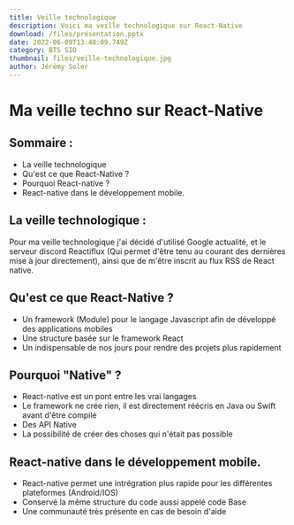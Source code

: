 ```yaml
---
title: Veille technologique
description: Voici ma veille technologique sur React-Native
download: /files/présentation.pptx
date: 2022-06-09T13:48:09.749Z
category: BTS SIO
thumbnail: files/veille-technologique.jpg
author: Jérémy Soler
---
```

# Ma veille techno sur React-Native

## Sommaire :

* La veille technologique
* Qu'est ce que React-Native ?
* Pourquoi React-native ?
* React-native dans le développement mobile.



## La veille technologique :

Pour ma veille technologique j'ai décidé d'utilisé Google actualité, et le serveur discord Reactiflux (Qui permet d'être tenu au courant des dernières mise à jour directement), ainsi que de m'être inscrit au flux RSS de React native.



## Qu'est ce que React-Native ?

* Un framework (Module) pour le langage Javascript afin de développé des applications mobiles
* Une structure basée sur le framework React
* Un indispensable de nos jours pour rendre des projets plus rapidement



## Pourquoi "Native" ?

* React-native est un pont entre les vrai langages
* Le framework ne crée rien, il est directement réécris en Java ou Swift avant d'être compilé
* Des API Native
* La possibilité de créer des choses qui n'était pas possible



## React-native dans le développement mobile.

* React-native permet une intrégration plus rapide pour les différentes plateformes (Android/IOS)
* Conservé la même structure du code aussi appelé code Base
* Une communauté très présente en cas de besoin d'aide